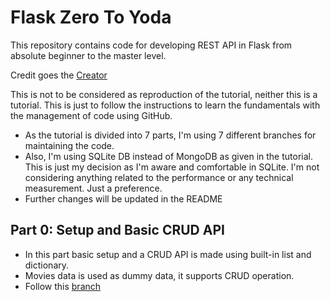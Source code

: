 # Flask Zero To Yoda

This repository contains code for developing REST API in Flask from absolute beginner to the master level.

Credit goes the [Creator](https://dev.to/paurakhsharma/flask-rest-api-part-0-setup-basic-crud-api-4650)

This is not to be considered as reproduction of the tutorial, neither this is a tutorial. This is just to follow the instructions to learn the fundamentals with the management of code using GitHub.

- As the tutorial is divided into 7 parts, I'm using 7 different branches for maintaining the code.
- Also, I'm using SQLite DB instead of MongoDB as given in the tutorial. This is just my decision as I'm aware and comfortable in SQLite. I'm not considering anything related to the performance or any technical measurement. Just a preference.
- Further changes will be updated in the README

## Part 0: Setup and Basic CRUD API
* In this part basic setup and a CRUD API is made using built-in list and dictionary.
* Movies data is used as dummy data, it supports CRUD operation. 
* Follow this [branch](https://github.com/SinkuKumar/FlaskZeroToYoda/tree/basicCRUD)

